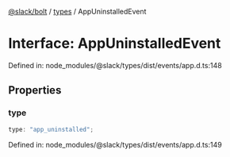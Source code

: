 [@slack/bolt](../../../../index.md) / [types](../index.md) / AppUninstalledEvent

# Interface: AppUninstalledEvent

Defined in: node\_modules/@slack/types/dist/events/app.d.ts:148

## Properties

### type

```ts
type: "app_uninstalled";
```

Defined in: node\_modules/@slack/types/dist/events/app.d.ts:149
